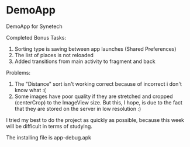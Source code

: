 # DemoApp
DemoApp for Synetech

Completed Bonus Tasks:
1) Sorting type is saving between app launches (Shared Preferences)
2) The list of places is not reloaded
3) Added transitions from main activity to fragment and back

Problems:
1) The "Distance" sort isn't working correct because of incorrect i don't know what :(
2) Some images have poor quality if they are stretched and cropped (centerCrop) to the ImageView size. But this, I hope, is due to the fact that they are stored on the server in low resolution :)

I tried my best to do the project as quickly as possible, because this week will be difficult in terms of studying.

The installing file is app-debug.apk

